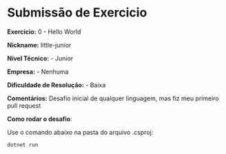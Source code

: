 # Submissão de Exercicio

**Exercicio:** 0 - Hello World

**Nickname:** little-junior

**Nível Técnico:** - Junior

**Empresa:** - Nenhuma 

**Dificuldade de Resolução:** - Baixa

**Comentários:** Desafio inicial de qualquer linguagem, mas fiz meu primeiro pull request

**Como rodar o desafio**: 

Use o comando abaixo na pasta do arquivo .csproj: 
```bash
dotnet run
```